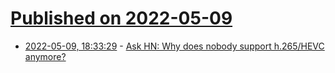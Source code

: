 # [Published on 2022-05-09](index.md)

* [2022-05-09, 18:33:29](https://news.ycombinator.com/item?id=31317989) - [Ask HN: Why does nobody support h.265/HEVC anymore?](https://news.ycombinator.com/item?id=31317989)
